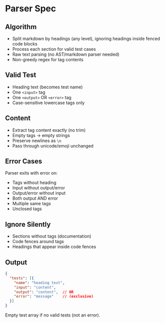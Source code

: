 # Parser Spec

## Algorithm

- Split markdown by headings (any level), ignoring headings inside fenced code blocks
- Process each section for valid test cases
- Raw text parsing (no AST/markdown parser needed)
- Non-greedy regex for tag contents

## Valid Test

- Heading text (becomes test name)
- One `<input>` tag
- One `<output>` OR `<error>` tag
- Case-sensitive lowercase tags only

## Content

- Extract tag content exactly (no trim)
- Empty tags → empty strings
- Preserve newlines as `\n`
- Pass through unicode/emoji unchanged

## Error Cases

Parser exits with error on:
- Tags without heading
- Input without output/error
- Output/error without input
- Both output AND error
- Multiple same tags
- Unclosed tags

## Ignore Silently

- Sections without tags (documentation)
- Code fences around tags
- Headings that appear inside code fences

## Output

```json
{
  "tests": [{
    "name": "heading text",
    "input": "content",
    "output": "content",  // OR
    "error": "message"    // (exclusive)
  }]
}
```

Empty test array if no valid tests (not an error).
